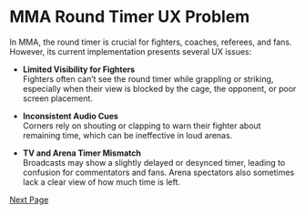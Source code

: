 # MMA Round Timer UX Problem

In MMA, the round timer is crucial for fighters, coaches, referees, and fans. However, its current implementation presents several UX issues:

- **Limited Visibility for Fighters**  
  Fighters often can’t see the round timer while grappling or striking, especially when their view is blocked by the cage, the opponent, or poor screen placement.

- **Inconsistent Audio Cues**  
  Corners rely on shouting or clapping to warn their fighter about remaining time, which can be ineffective in loud arenas.

- **TV and Arena Timer Mismatch**  
  Broadcasts may show a slightly delayed or desynced timer, leading to confusion for commentators and fans. Arena spectators also sometimes lack a clear view of how much time is left.

[Next Page](Solution.md)
